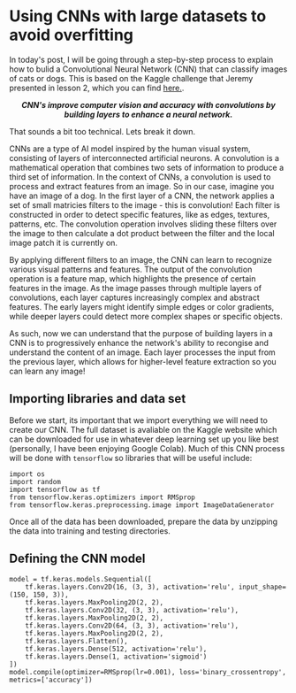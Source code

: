 # Using CNNs with large datasets to avoid overfitting

In today's post, I will be going through a step-by-step process to explain how to bulid a Convolutional Neural Network (CNN) that can classify images of cats or dogs. This is based on the Kaggle challenge that Jeremy presented in lesson 2, which you can find [here.](https://www.kaggle.com/competitions/dogs-vs-cats/overview/description). 

***<p style="text-align: center;">CNN's improve computer vision and accuracy with convolutions by building layers to enhance a neural network.</p>***

That sounds a bit too technical. Lets break it down.

CNNs are a type of AI model inspired by the human visual system, consisting of layers of interconnected artificial neurons. A convolution is a mathematical operation that combines two sets of information to produce a third set of information. In the context of CNNs, a convolution is used to process and extract features from an image. So in our case, imagine you have an image of a dog. In the first layer of a CNN, the network applies a set of small matricies filters to the image - this is convolution! Each filter is constructed in order to detect specific features, like as edges, textures, patterns, etc. The convolution operation involves sliding these filters over the image to then calculate a dot product between the filter and the local image patch it is currently on.

By applying different filters to an image, the CNN can learn to recognize various visual patterns and features. The output of the convolution operation is a feature map, which highlights the presence of certain features in the image. As the image passes through multiple layers of convolutions, each layer captures increasingly complex and abstract features. The early layers might identify simple edges or color gradients, while deeper layers could detect more complex shapes or specific objects. 

As such, now we can understand that the purpose of building layers in a CNN is to progressively enhance the network's ability to recongise and understand the content of an image. Each layer processes the input from the previous layer, which allows for higher-level feature extraction so you can learn any image!

## Importing libraries and data set
Before we start, its important that we import everything we will need to create our CNN. The full dataset is avaliable on the Kaggle website which can be downloaded for use in whatever deep learning set up you like best (personally, I have been enjoying Google Colab). Much of this CNN process will be done with `tensorflow` so libraries that will be useful include: 

```
import os
import random
import tensorflow as tf
from tensorflow.keras.optimizers import RMSprop
from tensorflow.keras.preprocessing.image import ImageDataGenerator
```

Once all of the data has been downloaded, prepare the data by unzipping the data into training and testing directories.

## Defining the CNN model

```
model = tf.keras.models.Sequential([
    tf.keras.layers.Conv2D(16, (3, 3), activation='relu', input_shape=(150, 150, 3)),
    tf.keras.layers.MaxPooling2D(2, 2),
    tf.keras.layers.Conv2D(32, (3, 3), activation='relu'),
    tf.keras.layers.MaxPooling2D(2, 2),
    tf.keras.layers.Conv2D(64, (3, 3), activation='relu'),
    tf.keras.layers.MaxPooling2D(2, 2),
    tf.keras.layers.Flatten(),
    tf.keras.layers.Dense(512, activation='relu'),
    tf.keras.layers.Dense(1, activation='sigmoid')
]) 
model.compile(optimizer=RMSprop(lr=0.001), loss='binary_crossentropy', metrics=['accuracy'])
```


